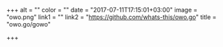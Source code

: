 +++
alt = ""
color = ""
date = "2017-07-11T17:15:01+03:00"
image = "owo.png"
link1 = ""
link2 = "https://github.com/whats-this/owo.go"
title = "owo.go/gowo"

+++

